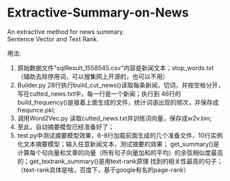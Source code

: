 # Extractive-Summary-on-News
An extractive method for news summary.  
Sentence Vector and Text Rank.

用法:
1. 原始数据文件"sqlResult_1558545.csv"内容是新闻文本；stop_words.txt（辅助去除停用词，可以搜集网上开源的，也可以不用）
2. Builder.py 28行执行build_cut_news()读取每条新闻，切词，并按空格分开，写在cutted_news.txt中，每一行是一个新闻；执行到
46行的build_frequency()是接着上面生成的文件，统计词语出现的频次，并保存成frequnce.pkl;
3. 调用Word2Vec.py 读取cutted_news.txt并训练词向量，保存成w2v.bin;
4. 至此，自动摘要模型已经准备好了；
5. test.py中测试摘要模型效果，6-8行加载前面生成的几个准备文件，10行实例化文本摘要模型；输入任意新闻文本，测试摘要的效果；
get_summary()是计算每个句向量和文章的向量（所有句子向量加和的平均）的余弦相似度最高的；get_textrank_summary()是用text-rank原理
找到的相关性最高的句子；（text-rank具体是啥，百度下，基于google有名的page-rank）
